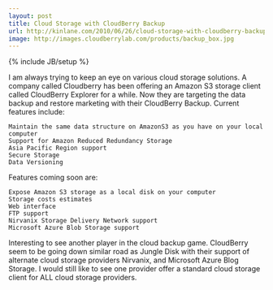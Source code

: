 ```yaml
---
layout: post
title: Cloud Storage with CloudBerry Backup
url: http://kinlane.com/2010/06/26/cloud-storage-with-cloudberry-backup/
image: http://images.cloudberrylab.com/products/backup_box.jpg
---
```

{% include JB/setup %}
I am always trying to keep an eye on various cloud storage solutions. A company called Cloudberry has been offering an Amazon S3 storage client called CloudBerry Explorer for a while.
Now they are targeting the data backup and restore marketing with their CloudBerry Backup. Current features include:

	Maintain the same data structure on AmazonS3 as you have on your local computer
	Support for Amazon Reduced Redundancy Storage
	Asia Pacific Region support
	Secure Storage
	Data Versioning

Features coming soon are:

	Expose Amazon S3 storage as a local disk on your computer
	Storage costs estimates
	Web interface
	FTP support
	Nirvanix Storage Delivery Network support
	Microsoft Azure Blob Storage support

Interesting to see another player in the cloud backup game. CloudBerry seem to be going down similar road as Jungle Disk with their support of alternate cloud storage providers Nirvanix, and Microsoft Azure Blog Storage. I would still like to see one provider offer a standard cloud storage client for ALL cloud storage providers.